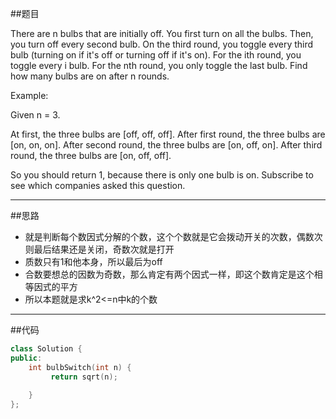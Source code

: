 ##题目

There are n bulbs that are initially off. You first turn on all the bulbs. Then, you turn off every second bulb. On the third round, you toggle every third bulb (turning on if it's off or turning off if it's on). For the ith round, you toggle every i bulb. For the nth round, you only toggle the last bulb. Find how many bulbs are on after n rounds.

Example:

Given n = 3. 

At first, the three bulbs are [off, off, off].
After first round, the three bulbs are [on, on, on].
After second round, the three bulbs are [on, off, on].
After third round, the three bulbs are [on, off, off]. 

So you should return 1, because there is only one bulb is on.
Subscribe to see which companies asked this question.

------

##思路

- 就是判断每个数因式分解的个数，这个个数就是它会拨动开关的次数，偶数次则最后结果还是关闭，奇数次就是打开
- 质数只有1和他本身，所以最后为off
- 合数要想总的因数为奇数，那么肯定有两个因式一样，即这个数肯定是这个相等因式的平方
- 所以本题就是求k^2<=n中k的个数



------

##代码

```cpp
class Solution {
public:
    int bulbSwitch(int n) {    
         return sqrt(n);
   
    }
};
```